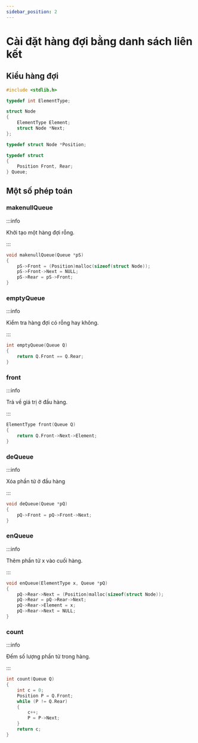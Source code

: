 ```yaml
---
sidebar_position: 2
---
```


# Cài đặt hàng đợi bằng danh sách liên kết

## Kiểu hàng đợi

```c
#include <stdlib.h>

typedef int ElementType;

struct Node
{
    ElementType Element;
    struct Node *Next;
};

typedef struct Node *Position;

typedef struct
{
    Position Front, Rear;
} Queue;
```

## Một số phép toán

### makenullQueue

:::info

Khởi tạo một hàng đợi rỗng.

:::

```c
void makenullQueue(Queue *pS)
{
    pS->Front = (Position)malloc(sizeof(struct Node));
    pS->Front->Next = NULL;
    pS->Rear = pS->Front;
}
```

### emptyQueue

:::info

Kiểm tra hàng đợi có rỗng hay không.

:::

```c
int emptyQueue(Queue Q)
{
    return Q.Front == Q.Rear;
}
```

### front

:::info

Trả về giá trị ở đầu hàng.

:::

```c
ElementType front(Queue Q)
{
    return Q.Front->Next->Element;
}
```

### deQueue

:::info

Xóa phần tử ở đầu hàng

:::

```c
void deQueue(Queue *pQ)
{
    pQ->Front = pQ->Front->Next;
}
```

### enQueue

:::info

Thêm phần tử x vào cuối hàng.

:::

```c
void enQueue(ElementType x, Queue *pQ)
{
    pQ->Rear->Next = (Position)malloc(sizeof(struct Node));
    pQ->Rear = pQ->Rear->Next;
    pQ->Rear->Element = x;
    pQ->Rear->Next = NULL;
}
```

### count

:::info

Đếm số lượng phần tử trong hàng.

:::

```c
int count(Queue Q)
{
    int c = 0;
    Position P = Q.Front;
    while (P != Q.Rear)
    {
        c++;
        P = P->Next;
    }
    return c;
}
```
